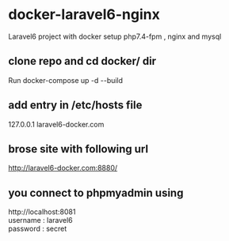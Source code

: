 # docker-laravel6-nginx
Laravel6 project with docker setup php7.4-fpm , nginx and mysql
## clone repo and cd docker/ dir
Run docker-compose up -d --build
## add entry in /etc/hosts file
127.0.0.1 laravel6-docker.com
## brose site with following url
http://laravel6-docker.com:8880/
## you connect to phpmyadmin using
http://localhost:8081 \
username : laravel6 \
password : secret
